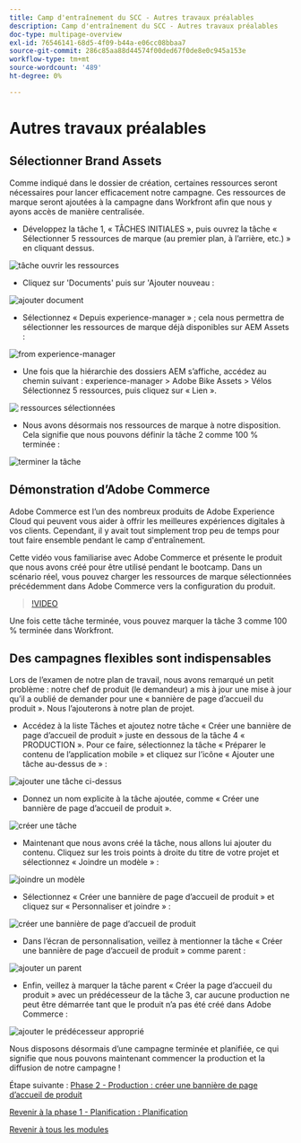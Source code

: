```yaml
---
title: Camp d'entraînement du SCC - Autres travaux préalables
description: Camp d'entraînement du SCC - Autres travaux préalables
doc-type: multipage-overview
exl-id: 76546141-68d5-4f09-b44a-e06cc08bbaa7
source-git-commit: 286c85aa88d44574f00ded67f0de8e0c945a153e
workflow-type: tm+mt
source-wordcount: '489'
ht-degree: 0%

---
```


# Autres travaux préalables

## Sélectionner Brand Assets

Comme indiqué dans le dossier de création, certaines ressources seront nécessaires pour lancer efficacement notre campagne. Ces ressources de marque seront ajoutées à la campagne dans Workfront afin que nous y ayons accès de manière centralisée.

- Développez la tâche 1, « TÂCHES INITIALES », puis ouvrez la tâche « Sélectionner 5 ressources de marque (au premier plan, à l’arrière, etc.) » en cliquant dessus.

![tâche ouvrir les ressources](./images/wf-open-assets-task.png)

- Cliquez sur &#39;Documents&#39; puis sur &#39;Ajouter nouveau :

![ajouter document](./images/wf-add-new-doc.png)

- Sélectionnez « Depuis experience-manager » ; cela nous permettra de sélectionner les ressources de marque déjà disponibles sur AEM Assets :

![from experience-manager](./images/wf-from-aem.png)

- Une fois que la hiérarchie des dossiers AEM s’affiche, accédez au chemin suivant : experience-manager > Adobe Bike Assets > Vélos Sélectionnez 5 ressources, puis cliquez sur « Lien ».

![&#x200B; ressources sélectionnées &#x200B;](./images/selected-assets.png)

- Nous avons désormais nos ressources de marque à notre disposition. Cela signifie que nous pouvons définir la tâche 2 comme 100 % terminée :

![terminer la tâche](./images/wf-task-2-complete.png)


## Démonstration d’Adobe Commerce

Adobe Commerce est l’un des nombreux produits de Adobe Experience Cloud qui peuvent vous aider à offrir les meilleures expériences digitales à vos clients. Cependant, il y avait tout simplement trop peu de temps pour tout faire ensemble pendant le camp d&#39;entraînement.

Cette vidéo vous familiarise avec Adobe Commerce et présente le produit que nous avons créé pour être utilisé pendant le bootcamp. Dans un scénario réel, vous pouvez charger les ressources de marque sélectionnées précédemment dans Adobe Commerce vers la configuration du produit.

>[!VIDEO](https://video.tv.adobe.com/v/3418945?quality=12&learn=on&enablevpops)

Une fois cette tâche terminée, vous pouvez marquer la tâche 3 comme 100 % terminée dans Workfront.

## Des campagnes flexibles sont indispensables

Lors de l’examen de notre plan de travail, nous avons remarqué un petit problème : notre chef de produit (le demandeur) a mis à jour une mise à jour qu’il a oublié de demander pour une « bannière de page d’accueil du produit ».  Nous l’ajouterons à notre plan de projet.

- Accédez à la liste Tâches et ajoutez notre tâche « Créer une bannière de page d’accueil de produit » juste en dessous de la tâche 4 « PRODUCTION ». Pour ce faire, sélectionnez la tâche « Préparer le contenu de l’application mobile » et cliquez sur l’icône « Ajouter une tâche au-dessus de » :

![ajouter une tâche ci-dessus](./images/wf-add-task-above.png)

- Donnez un nom explicite à la tâche ajoutée, comme « Créer une bannière de page d’accueil de produit ».

![créer une tâche](./images/wf-create-banner.png)

- Maintenant que nous avons créé la tâche, nous allons lui ajouter du contenu. Cliquez sur les trois points à droite du titre de votre projet et sélectionnez « Joindre un modèle » :

![joindre un modèle](./images/wf-attach-template.png)

- Sélectionnez « Créer une bannière de page d’accueil de produit » et cliquez sur « Personnaliser et joindre » :

![créer une bannière de page d’accueil de produit](./images/wf-homepage-banner.png)

- Dans l’écran de personnalisation, veillez à mentionner la tâche « Créer une bannière de page d’accueil de produit » comme parent :

![ajouter un parent](./images/wf-create-banner-parent.png)

- Enfin, veillez à marquer la tâche parent « Créer la page d’accueil du produit » avec un prédécesseur de la tâche 3, car aucune production ne peut être démarrée tant que le produit n’a pas été créé dans Adobe Commerce :

![ajouter le prédécesseur approprié](./images/wf-predecessor.png)

Nous disposons désormais d’une campagne terminée et planifiée, ce qui signifie que nous pouvons maintenant commencer la production et la diffusion de notre campagne !


Étape suivante : [Phase 2 - Production : créer une bannière de page d’accueil de produit](../production/banner.md)

[Revenir à la phase 1 - Planification : Planification](./planning.md)

[Revenir à tous les modules](../../overview.md)
